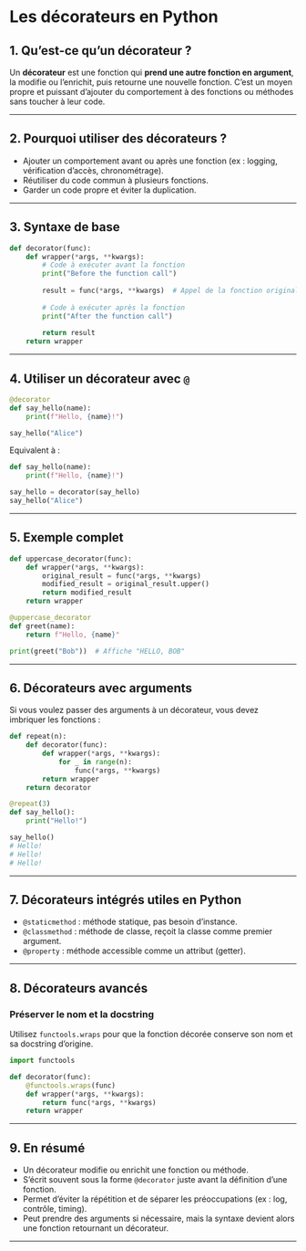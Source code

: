 # Les décorateurs en Python

## 1. Qu’est-ce qu’un décorateur ?

Un **décorateur** est une fonction qui **prend une autre fonction en argument**, la modifie ou l’enrichit, puis retourne une nouvelle fonction.
C’est un moyen propre et puissant d’ajouter du comportement à des fonctions ou méthodes sans toucher à leur code.

---

## 2. Pourquoi utiliser des décorateurs ?

* Ajouter un comportement avant ou après une fonction (ex : logging, vérification d’accès, chronométrage).
* Réutiliser du code commun à plusieurs fonctions.
* Garder un code propre et éviter la duplication.

---

## 3. Syntaxe de base

```python
def decorator(func):
    def wrapper(*args, **kwargs):
        # Code à exécuter avant la fonction
        print("Before the function call")
        
        result = func(*args, **kwargs)  # Appel de la fonction originale
        
        # Code à exécuter après la fonction
        print("After the function call")
        
        return result
    return wrapper
```

---

## 4. Utiliser un décorateur avec `@`

```python
@decorator
def say_hello(name):
    print(f"Hello, {name}!")

say_hello("Alice")
```

Equivalent à :

```python
def say_hello(name):
    print(f"Hello, {name}!")

say_hello = decorator(say_hello)
say_hello("Alice")
```

---

## 5. Exemple complet

```python
def uppercase_decorator(func):
    def wrapper(*args, **kwargs):
        original_result = func(*args, **kwargs)
        modified_result = original_result.upper()
        return modified_result
    return wrapper

@uppercase_decorator
def greet(name):
    return f"Hello, {name}"

print(greet("Bob"))  # Affiche "HELLO, BOB"
```

---

## 6. Décorateurs avec arguments

Si vous voulez passer des arguments à un décorateur, vous devez imbriquer les fonctions :

```python
def repeat(n):
    def decorator(func):
        def wrapper(*args, **kwargs):
            for _ in range(n):
                func(*args, **kwargs)
        return wrapper
    return decorator

@repeat(3)
def say_hello():
    print("Hello!")

say_hello()
# Hello!
# Hello!
# Hello!
```

---

## 7. Décorateurs intégrés utiles en Python

* `@staticmethod` : méthode statique, pas besoin d’instance.
* `@classmethod` : méthode de classe, reçoit la classe comme premier argument.
* `@property` : méthode accessible comme un attribut (getter).

---

## 8. Décorateurs avancés

### Préserver le nom et la docstring

Utilisez `functools.wraps` pour que la fonction décorée conserve son nom et sa docstring d’origine.

```python
import functools

def decorator(func):
    @functools.wraps(func)
    def wrapper(*args, **kwargs):
        return func(*args, **kwargs)
    return wrapper
```

---

## 9. En résumé

* Un décorateur modifie ou enrichit une fonction ou méthode.
* S’écrit souvent sous la forme `@decorator` juste avant la définition d’une fonction.
* Permet d’éviter la répétition et de séparer les préoccupations (ex : log, contrôle, timing).
* Peut prendre des arguments si nécessaire, mais la syntaxe devient alors une fonction retournant un décorateur.

---